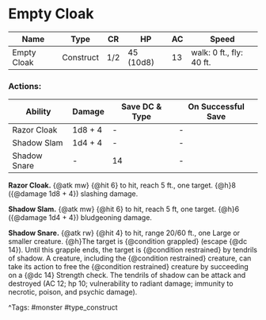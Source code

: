 # Empty Cloak

| Name | Type | CR | HP | AC | Speed |
|------|------|----|----|----|-------|
| Empty Cloak | Construct | 1/2 | 45 (10d8) | 13 | walk: 0 ft., fly: 40 ft. |

### Actions:

| Ability | Damage | Save DC & Type | On Successful Save |
|---------|--------|----------------|--------------------|
| Razor Cloak | 1d8 + 4 | - | - |
| Shadow Slam | 1d4 + 4 | - | - |
| Shadow Snare | - | 14 | - |


**Razor Cloak.** {@atk mw} {@hit 6} to hit, reach 5 ft., one target. {@h}8 ({@damage 1d8 + 4}) slashing damage.

**Shadow Slam.** {@atk mw} {@hit 6} to hit, reach 5 ft, one target. {@h}6 ({@damage 1d4 + 4}) bludgeoning damage.

**Shadow Snare.** {@atk rw} {@hit 4} to hit, range 20/60 ft., one Large or smaller creature. {@h}The target is {@condition grappled} (escape {@dc 14}). Until this grapple ends, the target is {@condition restrained} by tendrils of shadow. A creature, including the {@condition restrained} creature, can take its action to free the {@condition restrained} creature by succeeding on a {@dc 14} Strength check. The tendrils of shadow can be attack and destroyed (AC 12; hp 10; vulnerability to radiant damage; immunity to necrotic, poison, and psychic damage).

^Tags: #monster #type_construct